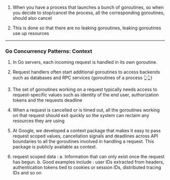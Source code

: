 1. When you have a process that launches a bunch of goroutines, 
    so when you decide to stop/cancel the process, all the corresponding goroutines,
        should also cancel

2. This is done so that there are no leaking goroutines,
    leaking goroutines use up resources

--- 

### Go Concurrency Patterns: Context

1. In Go servers, each incoming request is handled in its own goroutine. 

2. Request handlers often start additional goroutines to access backends such as databases and RPC services (goroutines of a process 👆👆)

3. The set of goroutines working on a request typically needs access to request-specific values such as identity of the end user, authorization tokens and the requests deadline

4. When a request is cancelled or is timed out, all the goroutines working on that request should exit quickly so the system can reclaim any resources they are using

5. At Google, we developed a context package that makes it easy to pass request scoped values, cancellation signals and deadlines across API boundaries to all the goroutines involved in handling a request. This package is publicly available as context.

6. request scoped data : 
    a. Information that can only exist once the request has begun.
    b. Good examples include : user IDs extracted from headers, authentication tokens tied to cookies or session IDs, distributed tracing IDs and so on


